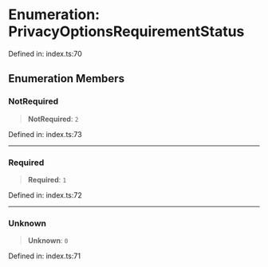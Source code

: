 # Enumeration: PrivacyOptionsRequirementStatus

Defined in: index.ts:70

## Enumeration Members

### NotRequired

> **NotRequired**: `2`

Defined in: index.ts:73

***

### Required

> **Required**: `1`

Defined in: index.ts:72

***

### Unknown

> **Unknown**: `0`

Defined in: index.ts:71
